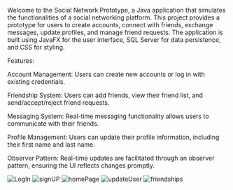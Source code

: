 Welcome to the Social Network Prototype, a Java application that simulates the functionalities of a social networking platform. This project provides a prototype for users to create accounts, connect with friends, exchange messages, update profiles, and manage friend requests. The application is built using JavaFX for the user interface, SQL Server for data persistence, and CSS for styling.

Features:

Account Management: Users can create new accounts or log in with existing credentials.

Friendship System: Users can add friends, view their friend list, and send/accept/reject friend requests.

Messaging System: Real-time messaging functionality allows users to communicate with their friends.

Profile Management: Users can update their profile information, including their first name and last name.

Observer Pattern: Real-time updates are facilitated through an observer pattern, ensuring the UI reflects changes promptly.

![LogIn](https://github.com/prataalexandra/socialnetwork/assets/161611731/0299f4c5-9e47-447e-91ce-949265c69b73)
![signUP](https://github.com/prataalexandra/socialnetwork/assets/161611731/743cebb8-2c27-4f6b-a190-56e4204af950)
![homePage](https://github.com/prataalexandra/socialnetwork/assets/161611731/534c6f79-e43d-43b6-ba9a-a7b7d79d6864)
![updateUser](https://github.com/prataalexandra/socialnetwork/assets/161611731/7b81268f-2c8f-4bbf-89ea-f27cc555498b)
![friendships](https://github.com/prataalexandra/socialnetwork/assets/161611731/5f1b66fb-dfa9-4a39-8c66-a2b0b477795a)
